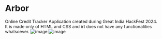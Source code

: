 # Arbor
Online Credit Tracker Application created during Great India HackFest 2024. It is made only of HTML and CSS and irt does not have any functionalities whatsoever. 
![image](https://github.com/Koushal125/Arbor/assets/130199843/259c489f-12f3-45e5-bb7d-ce0741f74bfb)
![image](https://github.com/Koushal125/Arbor/assets/130199843/2b21915f-0c54-4e14-81e1-13825be245d5)
